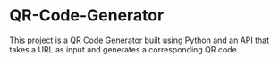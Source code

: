 # QR-Code-Generator
This project is a QR Code Generator built using Python and an API that takes a URL as input and generates a corresponding QR code.
